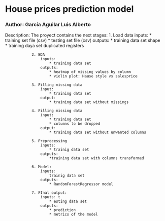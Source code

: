 # House prices prediction model
### Author: García Aguilar Luis Alberto

Description: The proyect contains the next stages:
                1. Load data
                    inputs: 
                        * training set file (csv)
                        * testing set file (csv)
                    outputs:
                        * training data set shape
                        * training daya set duplicated registers

                2. EDA
                    inputs:
                        * training data set
                    outputs:
                        * heatmap of missing values by column
                        * violin plot: Hause style vs salesprice
                
                3. Filling missing data
                    input:
                        * training data set
                    output:
                        * training data set without missings

                4. Filling missing data
                    input:
                        * training data set
                        * columns to be dropped
                    output:
                        * training data set without unwanted columns
                
                5. Preprocessing
                    inputs:
                        * trainig data set
                    outputs:
                        *training data set with columns transformed
                
                6. Model:
                    inputs: 
                        trainig data set
                    outputs:
                        * RandomForestRegressor model

                7. FInal output:
                    inputs: t
                        * esting data set
                    outputs:
                        * prediction
                        * metrics of the model
